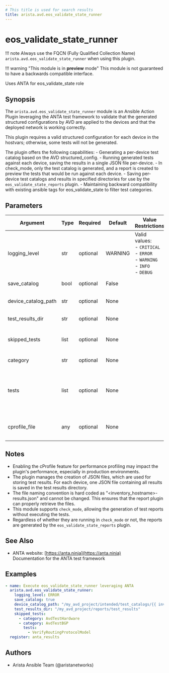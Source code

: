 ```yaml
---
# This title is used for search results
title: arista.avd.eos_validate_state_runner
---
```

<!--
  ~ Copyright (c) 2023 Arista Networks, Inc.
  ~ Use of this source code is governed by the Apache License 2.0
  ~ that can be found in the LICENSE file.
  -->

# eos_validate_state_runner

!!! note
    Always use the FQCN (Fully Qualified Collection Name) `arista.avd.eos_validate_state_runner` when using this plugin.

!!! warning "This module is in **preview** mode"
    This module is not guaranteed to have a backwards compatible interface.

Uses ANTA for eos\_validate\_state role

## Synopsis

The <code>arista.avd.eos\_validate\_state\_runner</code> module is an Ansible Action Plugin leveraging the ANTA test framework to validate that the generated structured configurations by AVD are applied to the devices and that the deployed network is working correctly.

This plugin requires a valid structured configuration for each device in the hostvars\; otherwise, some tests will not be generated.

The plugin offers the following capabilities\:
    \- Generating a per\-device test catalog based on the AVD structured\_config.
    \- Running generated tests against each device, saving the results in a single JSON file per\-device.
    \- In check\_mode, only the test catalog is generated, and a report is created to preview the tests that would be run against each device.
    \- Saving per\-device test catalogs and results in specified directories for use by the <code>eos\_validate\_state\_reports</code> plugin.
    \- Maintaining backward compatibility with existing ansible tags for eos\_validate\_state to filter test categories.

## Parameters

| Argument | Type | Required | Default | Value Restrictions | Description |
| -------- | ---- | -------- | ------- | ------------------ | ----------- |
| logging_level | str | optional | WARNING | Valid values:<br>- <code>CRITICAL</code><br>- <code>ERROR</code><br>- <code>WARNING</code><br>- <code>INFO</code><br>- <code>DEBUG</code> | Sets the log level for the ANTA library. Defaults to \"WARNING\" if not specified. |
| save_catalog | bool | optional | False |  | Indicates whether to save the test catalog for each device. |
| device_catalog_path | str | optional | None |  | The absolute path where the device test catalog will be saved.<br>Required if <code>save\_catalog</code> is set to <code>True</code>. |
| test_results_dir | str | optional | None |  | The directory where the test results JSON file for each host will be saved. |
| skipped_tests | list | optional | None |  | A list of dictionaries specifying categories and, optionally, tests to skip.<br>Each dictionary must have a key <code>category</code> and can optionally include a <code>tests</code> key. |
|     category | str | optional | None |  | The name of an AvdTest category \(e.g., <code>AvdTestHardware</code>\). |
|     tests | list | optional | None |  | An optional list of specific tests in the category to skip \(e.g., <code>VerifyRoutingProtocolModel</code> in <code>AvdTestBGP</code>\).<br>If not specified, all tests in the category are considered.<br>For a complete list of available tests, see \[link to the test list\]\(https\://avd.sh/en/stable/roles/eos\_validate\_state/ANTA\-Preview.html\#test\-categories\). |
| cprofile_file | any | optional | None |  | The filename for storing cProfile data, useful for debugging performance issues.<br>Be aware that enabling cProfile can affect performance, so use it only for troubleshooting. |

## Notes

- Enabling the cProfile feature for performance profiling may impact the plugin\'s performance, especially in production environments.
- The plugin manages the creation of JSON files, which are used for storing test results. For each device, one JSON file containing all results is saved in the test results directory.
- The file naming convention is hard coded as \"\<inventory\_hostname\>\-results.json\" and cannot be changed. This ensures that the report plugin can properly retrieve the files.
- This module supports <code>check\_mode</code>, allowing the generation of test reports without executing the tests.
- Regardless of whether they are running in <code>check\_mode</code> or not, the reports are generated by the <code>eos\_validate\_state\_reports</code> plugin.

## See Also

- ANTA website: [https://anta.ninja](https://anta.ninja)<br>Documentation for the ANTA test framework

## Examples

```yaml
- name: Execute eos_validate_state_runner leveraging ANTA
  arista.avd.eos_validate_state_runner:
    logging_level: ERROR
    save_catalog: true
    device_catalog_path: "/my_avd_project/intended/test_catalogs/{{ inventory_hostname }}-catalog.yml"
    test_results_dir: "/my_avd_project/reports/test_results"
    skipped_tests:
      - category: AvdTestHardware
      - category: AvdTestBGP
        tests:
          - VerifyRoutingProtocolModel
  register: anta_results
```

## Authors

- Arista Ansible Team (@aristanetworks)
